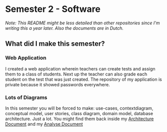 # Semester 2 - Software
*Note: This README might be less detailed than other repositories since I'm writing this a year later. Also the documents are in Dutch.*

## What did I make this semester? 

### Web Application
I created a web application wherein teachers can create tests and assign them to a class of students. Next up the teacher can also grade each student on the test that was just created. The repository of my application is private because it showed passwords everywhere.

### Lots of Diagrams
In this semester you will be forced to make: use-cases, contextdiagram, conceptual model, user stories, class diagram, domain model, database architecture. Just a lot. You might find them back inside my [Architecture Document](https://github.com/School-Semester-Summaries/software-semester-2/blob/main/documents/Architectuurdocument%20-%20Kaan%20Gogcay.docx) and my [Analyse Document](https://github.com/School-Semester-Summaries/software-semester-2/blob/main/documents/Analysedocument%20-%20Kaan%20Gogcay.docx)



